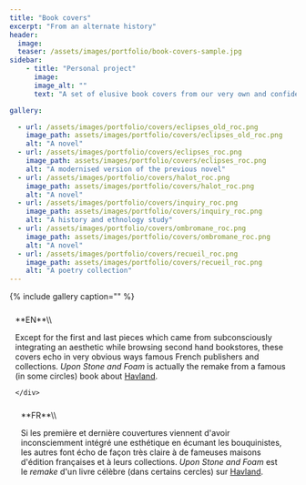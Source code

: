 ```yaml
---
title: "Book covers"
excerpt: "From an alternate history"
header:
  image:
  teaser: /assets/images/portfolio/book-covers-sample.jpg
sidebar:
    - title: "Personal project"
      image:
      image_alt: ""
      text: "A set of elusive book covers from our very own and confidential collection.|Un ensemble de couvertures de livres introuvables, tirés de notre collection très personnelle."

gallery:

  - url: /assets/images/portfolio/covers/eclipses_old_roc.png
    image_path: assets/images/portfolio/covers/eclipses_old_roc.png
    alt: "A novel"
  - url: /assets/images/portfolio/covers/eclipses_roc.png
    image_path: assets/images/portfolio/covers/eclipses_roc.png
    alt: "A modernised version of the previous novel"
  - url: /assets/images/portfolio/covers/halot_roc.png
    image_path: assets/images/portfolio/covers/halot_roc.png
    alt: "A novel"
  - url: /assets/images/portfolio/covers/inquiry_roc.png
    image_path: assets/images/portfolio/covers/inquiry_roc.png
    alt: "A history and ethnology study"
  - url: /assets/images/portfolio/covers/ombromane_roc.png
    image_path: assets/images/portfolio/covers/ombromane_roc.png
    alt: "A novel"
  - url: /assets/images/portfolio/covers/recueil_roc.png
    image_path: assets/images/portfolio/covers/recueil_roc.png
    alt: "A poetry collection"
---
```

<style>
/* Create two equal columns that floats next to each other */
.row {
  display: flex;
}

/* Create two equal columns that sits next to each other */
.column {
  flex: 50%;
  padding: 10px;
}
/* Clear floats after the columns */
.row:after {
  content: "";
  display: table;
  clear: both;
}
</style>

{% include gallery caption="" %}

<div class="row">
  <div class="column" markdown="span">
**EN**\\

Except for the first and last pieces which came from subconsciously integrating an aesthetic while browsing second hand bookstores, these covers echo in very obvious ways famous French publishers and collections. *Upon Stone and Foam* is actually the remake from a famous (in some circles) book about [Havland](https://statinstitut.github.io/).

    </div>
  <div class="column" markdown="span">
**FR**\\

Si les première et dernière couvertures viennent d'avoir inconsciemment intégré une esthétique en écumant les bouquinistes, les autres font écho de façon très claire à de fameuses  maisons d'édition françaises et à leurs collections. *Upon Stone and Foam* est le *remake* d'un livre célèbre (dans certains cercles) sur [Havland](https://statinstitut.github.io/).


  </div>
</div>
